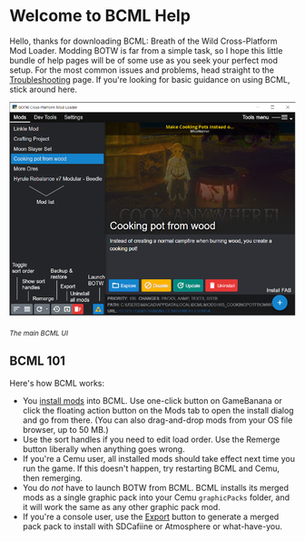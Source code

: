 # Welcome to BCML Help

Hello, thanks for downloading BCML: Breath of the Wild Cross-Platform Mod Loader. Modding
BOTW is far from a simple task, so I hope this little bundle of help pages will be of some
use as you seek your perfect mod setup. For the most common issues and problems, head
straight to the [Troubleshooting](trouble.md) page. If you're looking for
basic guidance on using BCML, stick around here.

<img src="ui.png">

<sub>_The main BCML UI_</sub>

## BCML 101

Here's how BCML works:

-   You [install mods](install.md) into BCML. Use one-click button on GameBanana or click the
    floating action button on the Mods tab to open the install dialog and go from there.
    (You can also drag-and-drop mods from your OS file browser, up to 50 MB.)
-   Use the sort handles if you need to edit load order. Use the Remerge button liberally
    when anything goes wrong.
-   If you're a Cemu user, all installed mods should take effect next time you run the
    game. If this doesn't happen, try restarting BCML and Cemu, then remerging.
-   You do _not_ have to launch BOTW from BCML. BCML installs its merged mods as a single
    graphic pack into your Cemu `graphicPacks` folder, and it will work the same as any
    other graphic pack mod.
-   If you're a console user, use the [Export](export.md) button to generate a
    merged pack pack to install with SDCafiine or Atmosphere or what-have-you.
